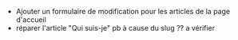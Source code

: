 * Ajouter un formulaire de modification pour les articles de la page d'accueil
* réparer l'article "Qui suis-je" pb à cause du slug ?? a vérifier